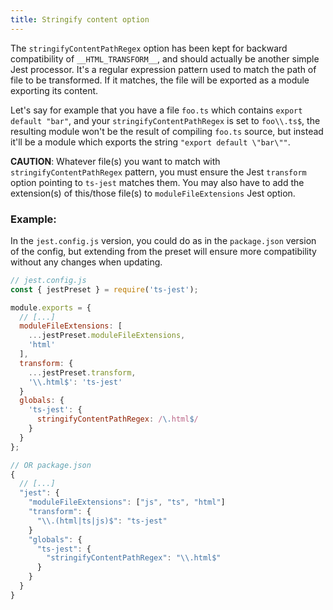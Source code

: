 ```yaml
---
title: Stringify content option
---
```


The `stringifyContentPathRegex` option has been kept for backward compatibility of `__HTML_TRANSFORM__`, and should actually be another simple Jest processor. It's a regular expression pattern used to match the path of file to be transformed. If it matches, the file will be exported as a module exporting its content.

Let's say for example that you have a file `foo.ts` which contains `export default "bar"`, and your `stringifyContentPathRegex` is set to `foo\\.ts$`, the resulting module won't be the result of compiling `foo.ts` source, but instead it'll be a module which exports the string `"export default \"bar\""`.

**CAUTION**: Whatever file(s) you want to match with `stringifyContentPathRegex` pattern, you must ensure the Jest `transform` option pointing to `ts-jest` matches them. You may also have to add the extension(s) of this/those file(s) to `moduleFileExtensions` Jest option.

### Example:

In the `jest.config.js` version, you could do as in the `package.json` version of the config, but extending from the preset will ensure more compatibility without any changes when updating.

<div class="row"><div class="col-md-6" markdown="block">

```js
// jest.config.js
const { jestPreset } = require('ts-jest');

module.exports = {
  // [...]
  moduleFileExtensions: [
    ...jestPreset.moduleFileExtensions,
    'html'
  ],
  transform: {
    ...jestPreset.transform,
    '\\.html$': 'ts-jest'
  }
  globals: {
    'ts-jest': {
      stringifyContentPathRegex: /\.html$/
    }
  }
};
```

</div><div class="col-md-6" markdown="block">

```js
// OR package.json
{
  // [...]
  "jest": {
    "moduleFileExtensions": ["js", "ts", "html"]
    "transform": {
      "\\.(html|ts|js)$": "ts-jest"
    }
    "globals": {
      "ts-jest": {
        "stringifyContentPathRegex": "\\.html$"
      }
    }
  }
}
```

</div></div>
